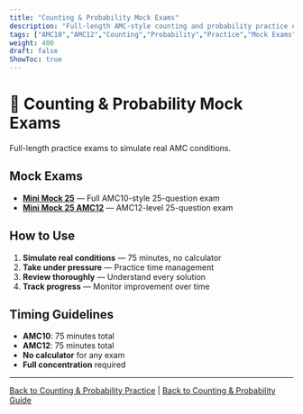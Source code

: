 ```yaml
---
title: "Counting & Probability Mock Exams"
description: "Full-length AMC-style counting and probability practice exams with realistic timing and difficulty."
tags: ["AMC10","AMC12","Counting","Probability","Practice","Mock Exams"]
weight: 400
draft: false
ShowToc: true
---
```


# 🎲 Counting & Probability Mock Exams

Full-length practice exams to simulate real AMC conditions.

## Mock Exams

- **[Mini Mock 25](mini-mock-25)** — Full AMC10-style 25-question exam
- **[Mini Mock 25 AMC12](mini-mock-25-amc12)** — AMC12-level 25-question exam

## How to Use

1. **Simulate real conditions** — 75 minutes, no calculator
2. **Take under pressure** — Practice time management
3. **Review thoroughly** — Understand every solution
4. **Track progress** — Monitor improvement over time

## Timing Guidelines

- **AMC10**: 75 minutes total
- **AMC12**: 75 minutes total
- **No calculator** for any exam
- **Full concentration** required

---

[Back to Counting & Probability Practice](../_index.md) | [Back to Counting & Probability Guide](../..)
